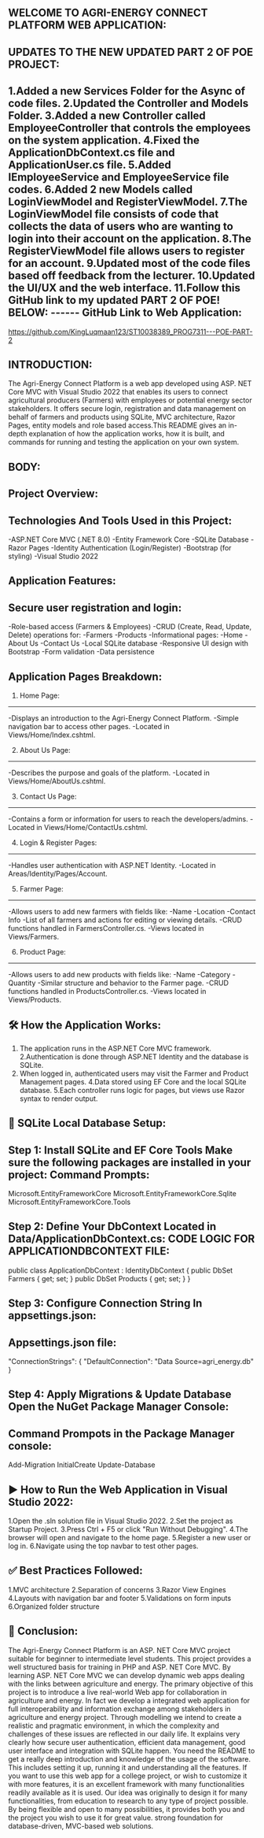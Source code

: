 ﻿WELCOME TO AGRI-ENERGY CONNECT PLATFORM WEB APPLICATION:
---------------------------------------------------------
UPDATES TO THE NEW UPDATED PART 2 OF POE PROJECT:
-------------------------------------------------
1.Added a new Services Folder for the Async of code files.
2.Updated the Controller and Models Folder.
3.Added a new Controller called EmployeeController that controls the employees on the system application.
4.Fixed the ApplicationDbContext.cs file and ApplicationUser.cs file.
5.Added IEmployeeService and EmployeeService file codes.
6.Added 2 new Models called LoginViewModel and RegisterViewModel.
7.The LoginViewModel file consists of code that collects the data of users who are wanting to login into their account on the application.
8.The RegisterViewModel file allows users to register for an account.
9.Updated most of the code files based off feedback from the lecturer.
10.Updated the UI/UX and the web interface.
11.Follow this GitHub link to my updated PART 2 OF POE!
                     BELOW:
                     ------
GitHub Link to Web Application:
-------------------------------
https://github.com/KingLuqmaan123/ST10038389_PROG7311---POE-PART-2

INTRODUCTION:
--------------
The Agri-Energy Connect Platform is a web app developed using ASP. NET Core MVC with Visual Studio 2022 that enables 
its users to connect agricultural producers (Farmers) with employees or potential energy sector stakeholders. 
It offers secure login, registration and data management on behalf of farmers and products using SQLite, MVC architecture, 
Razor Pages, entity models and role based access.This README gives an in-depth explanation of how the application works, 
how it is built, and commands for running and testing the application on your own system.

BODY:
-----
Project Overview:
------------------
Technologies And Tools Used in this Project:
--------------------------------------------
-ASP.NET Core MVC (.NET 8.0)
-Entity Framework Core
-SQLite Database
-Razor Pages
-Identity Authentication (Login/Register)
-Bootstrap (for styling)
-Visual Studio 2022

Application Features:
---------------------
Secure user registration and login:
-----------------------------------
-Role-based access (Farmers & Employees)
-CRUD (Create, Read, Update, Delete) operations for:
-Farmers
-Products
-Informational pages:
-Home
-About Us
-Contact Us
-Local SQLite database
-Responsive UI design with Bootstrap
-Form validation
-Data persistence

Application Pages Breakdown:
----------------------------
1. Home Page:
-------------
-Displays an introduction to the Agri-Energy Connect Platform.
-Simple navigation bar to access other pages.
-Located in Views/Home/Index.cshtml.

2. About Us Page:
-----------------
-Describes the purpose and goals of the platform.
-Located in Views/Home/AboutUs.cshtml.

3. Contact Us Page:
-------------------
-Contains a form or information for users to reach the developers/admins.
-Located in Views/Home/ContactUs.cshtml.

4. Login & Register Pages:
--------------------------
-Handles user authentication with ASP.NET Identity.
-Located in Areas/Identity/Pages/Account.

5. Farmer Page:
---------------
-Allows users to add new farmers with fields like:
-Name
-Location
-Contact Info
-List of all farmers and actions for editing or viewing details.
-CRUD functions handled in FarmersController.cs.
-Views located in Views/Farmers.

6. Product Page:
----------------
-Allows users to add new products with fields like:
-Name
-Category
-Quantity
-Similar structure and behavior to the Farmer page.
-CRUD functions handled in ProductsController.cs.
-Views located in Views/Products.

🛠️ How the Application Works:
------------------------------
1. The application runs in the ASP.NET Core MVC framework.
2.Authentication is done through ASP.NET Identity and the database is SQLite.
3. When logged in, authenticated users may visit the Farmer and Product Management pages.
4.Data stored using EF Core and the local SQLite database.
5.Each controller runs logic for pages, but views use Razor syntax to render output.

💾 SQLite Local Database Setup:
-------------------------------
Step 1: Install SQLite and EF Core Tools
Make sure the following packages are installed in your project:
Command Prompts:
----------------
Microsoft.EntityFrameworkCore
Microsoft.EntityFrameworkCore.Sqlite
Microsoft.EntityFrameworkCore.Tools

Step 2: Define Your DbContext
Located in Data/ApplicationDbContext.cs:
CODE LOGIC FOR APPLICATIONDBCONTEXT FILE:
----------------------------------------
public class ApplicationDbContext : IdentityDbContext<ApplicationUser>
{
    public DbSet<Farmer> Farmers { get; set; }
    public DbSet<Product> Products { get; set; }
}

Step 3: Configure Connection String
In appsettings.json:
-------------------
Appsettings.json file:
----------------------
"ConnectionStrings": {
  "DefaultConnection": "Data Source=agri_energy.db"
}

Step 4: Apply Migrations & Update Database
Open the NuGet Package Manager Console:
-----------------------------------------
Command Prompots in the Package Manager console:
------------------------------------------------
Add-Migration InitialCreate
Update-Database

▶️ How to Run the Web Application in Visual Studio 2022:
--------------------------------------------------------
1.Open the .sln solution file in Visual Studio 2022.
2.Set the project as Startup Project.
3.Press Ctrl + F5 or click "Run Without Debugging".
4.The browser will open and navigate to the home page.
5.Register a new user or log in.
6.Navigate using the top navbar to test other pages.

✅ Best Practices Followed:
----------------------------
1.MVC architecture
2.Separation of concerns
3.Razor View Engines
4.Layouts with navigation bar and footer
5.Validations on form inputs
6.Organized folder structure

📌 Conclusion:
--------------
The Agri-Energy Connect Platform is an ASP. NET Core MVC project suitable for beginner to intermediate level students. 
This project provides a well structured basis for training in PHP and ASP. NET Core MVC. By learning ASP. NET Core MVC we can develop dynamic web apps dealing with the links between agriculture and energy.
The primary objective of this project is to introduce a live real-world Web app for collaboration in agriculture and energy. 
In fact we develop a integrated web application for full interoperability and information exchange among stakeholders in agriculture and energy project. 
Through modelling we intend to create a realistic and pragmatic environment, in which the complexity and challenges of these issues are reflected in our daily life.
It explains very clearly how secure user authentication, efficient data management, good user interface and integration with SQLite happen.
You need the README to get a really deep introduction and knowledge of the usage of the software. This includes setting it up, running it and understanding all the features.
If you want to use this web app for a college project, or wish to customize it with more features, it is an excellent framework with many functionalities readily available as it is used. 
Our idea was originally to design it for many functionalities, from education to research to any type of project possible. By being flexible and open to many possibilities, it provides both you and the project you wish to use it for great value.
strong foundation for database-driven, MVC-based web solutions.


